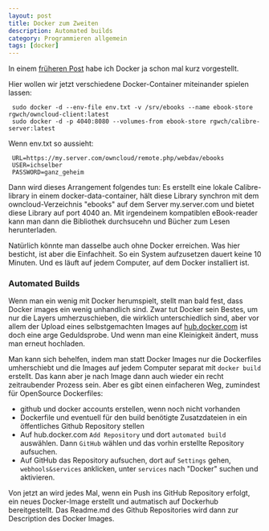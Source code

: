 ```yaml
---
layout: post
title: Docker zum Zweiten
description: Automated builds
category: Programmieren allgemein
tags: [docker]
---
```


In einem [früheren Post](/2015/06/Docker) habe ich Docker ja schon mal kurz vorgestellt.

Hier wollen wir jetzt verschiedene Docker-Container miteinander spielen lassen:


     sudo docker -d --env-file env.txt -v /srv/ebooks --name ebook-store rgwch/owncloud-client:latest
     sudo docker -d -p 4040:8080 --volumes-from ebook-store rgwch/calibre-server:latest
     
Wenn env.txt so aussieht:
 
     URL=https://my.server.com/owncloud/remote.php/webdav/ebooks
     USER=ichselber
     PASSWORD=ganz_geheim
     
Dann wird dieses Arrangement folgendes tun: Es erstellt eine lokale Calibre-library in einem docker-data-container, 
hält diese Library synchron mit dem owncloud-Verzeichnis "ebooks" auf dem Server my.server.com und bietet diese
Library auf port 4040 an. Mit irgendeinem kompatiblen eBook-reader kann man dann die Bibliothek durchsucehn und Bücher
zum Lesen herunterladen.

Natürlich könnte man dasselbe auch ohne Docker erreichen. Was hier besticht, ist aber die Einfachheit. 
So ein System aufzusetzen dauert keine 10 Minuten. Und es läuft auf jedem Computer, auf dem Docker installiert ist.


### Automated Builds

Wenn man ein wenig mit Docker herumspielt, stellt man bald fest, dass Docker images ein wenig unhandlich sind. Zwar tut
Docker sein Bestes, um nur die Layers umherzuschieben, die wirklich unterschiedlich sind, aber vor allem der Upload 
eines selbstgemachten Images auf [hub.docker.com](http://hub.docker.com) ist doch eine arge Geduldsprobe. Und wenn man
 eine Kleinigkeit ändert, muss man erneut hochladen. 

Man kann sich behelfen, indem man statt Docker Images nur die Dockerfiles umherschiebt und die Images auf jedem Computer
separat mit `docker build` erstellt. Das kann aber je nach Image dann auch wieder ein recht zeitraubender Prozess sein. 
Aber es gibt einen einfacheren Weg, zumindest für OpenSource Dockerfiles:

* github und docker accounts erstellen, wenn noch nicht vorhanden
* Dockerfile und eventuell für den build benötigte Zusatzdateien in ein öffentliches Github Repository stellen
* Auf hub.docker.com `Add Repository` und dort `automated build` auswählen. Dann `GitHub` wählen und das vorhin
erstellte Repository aufsuchen.
* Auf GitHub das Repository aufsuchen, dort auf `Settings` gehen, `webhools&services` anklicken, unter `services` 
       nach "Docker" suchen und aktivieren.
       
Von jetzt an wird jedes Mal, wenn ein Push ins GitHub Repository erfolgt, ein neues Docker-Image erstellt und autmatisch
auf Dockerhub bereitgestellt. Das Readme.md des Github Repositories wird dann zur Description des Docker Images.

